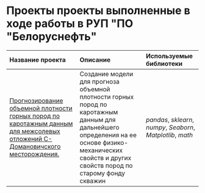 # Проекты проекты выполненные в ходе работы в РУП "ПО "Белоруснефть" 

| Название проекта | Описание | Используемые библиотеки | 
| :---------------------- | :---------------------- | :---------------------- |
| [Прогнозирование объемной плотности горных пород по каротажным данным для межсолевых отложений С-Домановичского месторождения.](recovery_rate_of_gold) | Создание модели для прогноза объемной плотности горных пород по каротажным данным для дальнейшего определения на ее основе физико-механических свойств и других свойств пород по старому фонду скважин | *pandas*, *sklearn*, *numpy*, *Seaborn*, *Matplotlib*, *math* |
